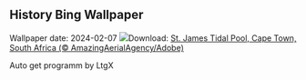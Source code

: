 ## History Bing Wallpaper
Wallpaper date: 2024-02-07
![](https://www.bing.com/th?id=OHR.StJamesPool_EN-IN9666211879_UHD.jpg&w=1000)Download: [St. James Tidal Pool, Cape Town, South Africa (© AmazingAerialAgency/Adobe)](https://www.bing.com/th?id=OHR.StJamesPool_EN-IN9666211879_UHD.jpg)

Auto get programm by LtgX
